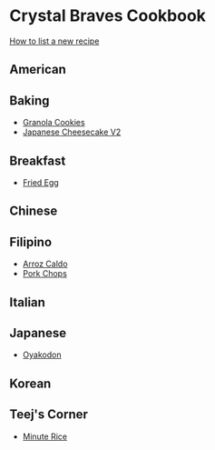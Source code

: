 Crystal Braves Cookbook
===========

[How to list a new recipe](howtolistanewrecipe/howto.md)

## American

## Baking
* [Granola Cookies](Baking/granolacookies.md)
* [Japanese Cheesecake V2](Baking/Japanese%20Cheesecake%20V2.md)

## Breakfast
* [Fried Egg](Breakfast/fried_egg.md)

## Chinese

## Filipino
* [Arroz Caldo](Filipino/arrozcaldo.md)
* [Pork Chops](Filipino/porkchop.md)

## Italian

## Japanese
* [Oyakodon](Japanese/Oyakodon.md)

## Korean

## Teej's Corner
* [Minute Rice](Teej/minute_rice.md)
